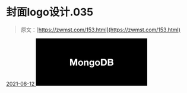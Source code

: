 <!--yml
category: 未分类
date: 0001-01-01 00:00:00
-->

# 封面logo设计.035

> 原文：[https://zwmst.com/153.html](https://zwmst.com/153.html)

   [ <time datetime="2021-08-12T09:21:33+08:00"> 2021-08-12 </time> ](https://zwmst.com/%e5%b0%81%e9%9d%a2logo%e8%ae%be%e8%ae%a1-035)  [![](img/906f23a3092438e132d68252b030023b.png)](https://zwmst.com/wp-content/uploads/2021/08/1628731293-79d177aff833bfd.jpeg)